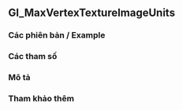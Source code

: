 ## Gl_MaxVertexTextureImageUnits

### Các phiên bản / Example

### Các tham số

### Mô tả

### Tham khảo thêm
